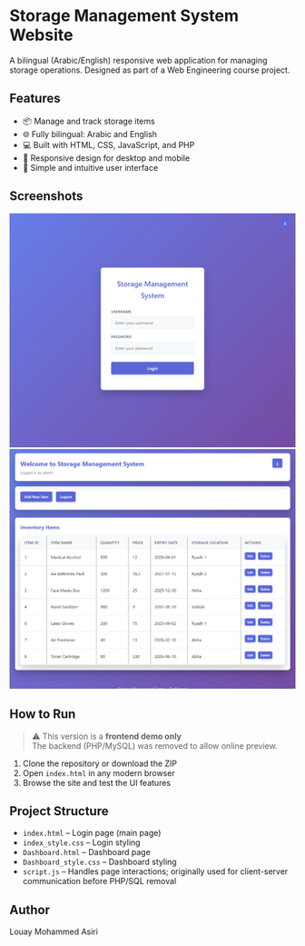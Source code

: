 # Storage Management System Website

A bilingual (Arabic/English) responsive web application for managing storage operations. Designed as part of a Web Engineering course project.

## Features

- 📦 Manage and track storage items
- 🌐 Fully bilingual: Arabic and English
- 💻 Built with HTML, CSS, JavaScript, and PHP
- 📱 Responsive design for desktop and mobile
- 🧠 Simple and intuitive user interface

## Screenshots

![Login Screenshot](Login.png)  
![Dashboard Screenshot](DashBoardpng.png)

## How to Run

> ⚠️ This version is a **frontend demo only**  
> The backend (PHP/MySQL) was removed to allow online preview.

1. Clone the repository or download the ZIP  
2. Open `index.html` in any modern browser  
3. Browse the site and test the UI features

## Project Structure

- `index.html` – Login page (main page)
- `index_style.css` – Login styling
- `Dashboard.html` – Dashboard page
- `Dashboard_style.css` – Dashboard styling
- `script.js` – Handles page interactions; originally used for client-server communication before PHP/SQL removal

## Author

Louay Mohammed Asiri
